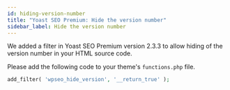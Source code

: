 ```yaml
---
id: hiding-version-number
title: "Yoast SEO Premium: Hide the version number"
sidebar_label: Hide the version number
---
```


We added a filter in Yoast SEO Premium version 2.3.3 to allow hiding of the version number in your HTML source code.

Please add the following code to your theme's `functions.php` file.

```php
add_filter( 'wpseo_hide_version', '__return_true' );
```
